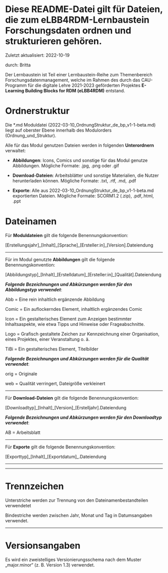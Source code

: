 # Diese README-Datei gilt für Dateien, die zum eLBB4RDM-Lernbaustein Forschungsdaten ordnen und strukturieren gehören.

Zuletzt aktualisiert: 2022-10-19

durch: Britta

Der Lernbaustein ist Teil einer Lernbaustein-Reihe zum Themenbereich Forschungsdatenmanagement, welche im Rahmen des durch das CAU-Programm für die digitale Lehre 2021-2023 geförderten Projektes **E-Learning Building Blocks for RDM (eLBB4RDM)** entstand.



# Ordnerstruktur
Die *.md Moduldatei (2022-03-10\_OrdnungStruktur\_de\_bp\_v1-1-beta.md) liegt auf oberster Ebene innerhalb des Modulorders (Ordnung\_und\_Struktur).

Alle für das Modul genutzen Dateien werden in folgenden **Unterordnern** verwaltet:

* **Abbildungen**: Icons, Comics und sonstige für das Modul genutze Abbildungen. Mögliche Formate: .jpg, .png oder .gif

* **Download-Dateien**: Arbeitsblätter und sonstige Materialien, die Nutzer herunterladen können. Mögliche Formate: .txt, .rtf, .md, .pdf

* **Exporte**: Alle aus 2022-03-10\_OrdnungStruktur\_de\_bp\_v1-1-beta.md exportierten Dateien. Mögliche Formate: SCORM1.2 (.zip), .pdf,.html, .ppt

# Dateinamen

Für **Moduldateien** gilt die folgende Benennungskonvention:

[Erstellungsjahr]\_[Inhalt]\_[Sprache]\_[Ersteller:in]_[Version].Dateiendung

---

Für im Modul genutzte **Abbildungen** gilt die folgende Benennungskonvention:

[Abbildungstyp]\_[Inhalt]\_[Erstelldatum]\_[Ersteller:in]_[Qualität].Dateiendung

***Folgende Bezeichnungen und Abkürzungen werden für den Abbildungstyp verwendet***:

Abb = Eine rein inhaltlich ergänzende Abbildung

Comic = Ein auflockerndes Element, inhaltlich ergänzendes Comic

Icon = Ein gestalterisches Element zum Anzeigen bestimmter Inhaltsaspekte, wie etwa Tipps und Hinweise oder Frageabschnitte.

Logo = Grafisch gestaltete Zeichen zur Kennzeichnung einer Organisation, eines Projektes, einer Veranstaltung o. ä.

TiBi = Ein gestalterisches Element, Titelbilder

***Folgende Bezeichnungen und Abkürzungen werden für die Qualität verwendet***:

orig = Originale

web = Qualität verringert, Dateigröße verkleinert   


---

Für **Download-Dateien** gilt die folgende Benennungskonvention:

[Downloadtyp]\_[Inhalt]\_[Version]\_[Erstelljahr].Dateiendung

***Folgende Bezeichnungen und Abkürzungen werden für den Downloadtyp verwendet***:

AB = Arbeitsblatt


---

Für **Exporte** gilt die folgende Benennungskonvention:

[Exporttyp]\_[Inhalt]\_[Exportdatum]\_.Dateiendung

---



---

# Trennzeichen
Unterstriche werden zur Trennung von den Dateinamenbestandteilen verwendetet

Bindestriche werden zwischen Jahr, Monat und Tag in Datumsangaben verwendet.




---

# Versionsangaben

Es wird ein zweistelliges Versionierungsschema nach dem Muster „major.minor“ (z. B. Version 1.3) verwendet.
